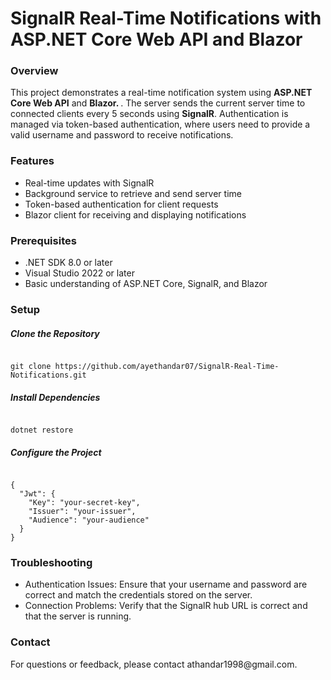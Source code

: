 <h1> SignalR Real-Time Notifications with ASP.NET Core Web API and Blazor </h1>

<h3> Overview </h3>
<p> This project demonstrates a real-time notification system using <strong>ASP.NET Core Web API</strong> and <strong> Blazor. </strong>. The server sends the current server time to connected clients every 
  5 seconds using <strong>SignalR</strong>.  Authentication is managed via token-based authentication, where users need to provide a valid username and password to receive notifications. </p>

<h3> Features </h3>
<ul>
  <li>Real-time updates with SignalR</li>
  <li>Background service to retrieve and send server time</li>
  <li>Token-based authentication for client requests</li>
  <li>Blazor client for receiving and displaying notifications</li>
</ul>

<h3> Prerequisites </h3>
<ul>
  <li>.NET SDK 8.0 or later</li>
  <li>Visual Studio 2022 or later</li>
  <li>Basic understanding of ASP.NET Core, SignalR, and Blazor</li>
</ul>

<h3> Setup </h3>
<h5> Clone the Repository </h5>
<p></p>
<div class="codehilite">
<pre><code> 
git clone https://github.com/ayethandar07/SignalR-Real-Time-Notifications.git
</code></pre>
</div>

<h5> Install Dependencies </h5><p></p>
<div class="codehilite">
<pre><code> 
dotnet restore
</code></pre>
</div>

<h5> Configure the Project </h5><p></p>
<div class="codehilite">
<pre><code> 
{
  "Jwt": {
    "Key": "your-secret-key",
    "Issuer": "your-issuer",
    "Audience": "your-audience"
  }
}
</code></pre>
</div>

<h3>Troubleshooting</h3>
<ul>
  <li>Authentication Issues: Ensure that your username and password are correct and match the credentials stored on the server.</li>
  <li>Connection Problems: Verify that the SignalR hub URL is correct and that the server is running.</li>
</ul>

<h3> Contact </h3>
<p> For questions or feedback, please contact athandar1998@gmail.com. </p>
